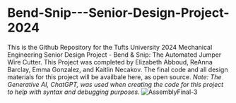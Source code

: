 # Bend-Snip---Senior-Design-Project-2024
This is the Github Repository for the Tufts University 2024 Mechanical Engineering Senior Design Project - Bend &amp; Snip: The Automated Jumper Wire Cutter. This Project was completed by Elizabeth Abboud, ReAnna Barclay, Emma Gonzalez, and Kaitlin Necakov. The final code and all design materials for this project will be availbale here, as open source.  _Note: The Generative AI, ChatGPT, was used when creating the code for this project to help with syntax and debugging purposes._
![AssemblyFinal-3](https://github.com/user-attachments/assets/17da5fc4-4b69-469a-9858-e7706257acc4)

